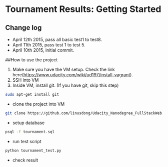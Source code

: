 # Tournament Results: Getting Started

## Change log
* April 12th 2015, pass all basic test1 to test8.
* April 11th 2015, pass test 1 to test 5.
* April 10th 2015, initial commit.

##How to use the project
1. Make sure you have the VM setup. Check the link here(https://www.udacity.com/wiki/ud197/install-vagrant).
2. SSH into VM
3. Inside VM, install git. (If you have git, skip this step)
```bash
sudo apt-get install git
```
* clone the project into VM
```bash
git clone https://github.com/linusdong/Udacity_Nanodegree_FullStackWeb.git
```
* setup database
```bash
psql -f tournament.sql
```
* run test script
```bash
python tournament_test.py
```
* check result
